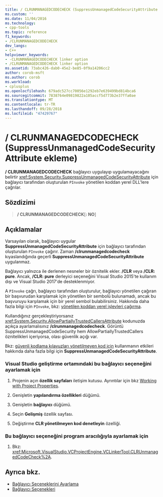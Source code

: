 ```yaml
---
title: / CLRUNMANAGEDCODECHECK (SuppressUnmanagedCodeSecurityAttribute Ekle) | Microsoft Docs
ms.custom: ''
ms.date: 11/04/2016
ms.technology:
- cpp-tools
ms.topic: reference
f1_keywords:
- /CLRUNMANAGEDCODECHECK
dev_langs:
- C++
helpviewer_keywords:
- -CLRUNMANAGEDCODECHECK linker option
- /CLRUNMANAGEDCODECHECK linker option
ms.assetid: 73abc426-dab0-45e2-be85-0f9a14206cc2
author: corob-msft
ms.author: corob
ms.workload:
- cplusplus
ms.openlocfilehash: 679adc527cc70056e1292eb7e639499bd814bca6
ms.sourcegitcommit: 7838764e09819822a105accf5d773b2e37ffa0ae
ms.translationtype: MT
ms.contentlocale: tr-TR
ms.lasthandoff: 09/28/2018
ms.locfileid: "47429767"
---
```

# <a name="clrunmanagedcodecheck-add-suppressunmanagedcodesecurityattribute"></a>/ CLRUNMANAGEDCODECHECK (SuppressUnmanagedCodeSecurityAttribute ekleme)

**/ CLRUNMANAGEDCODECHECK** bağlayıcı uygulayıp uygulamayacağını belirtir <xref:System.Security.SuppressUnmanagedCodeSecurityAttribute> için bağlayıcı tarafından oluşturulan `PInvoke` yönetilen koddan yerel DLL'lere çağrılar.

## <a name="syntax"></a>Sözdizimi

> **/ CLRUNMANAGEDCODECHECK**[**: NO**]

## <a name="remarks"></a>Açıklamalar

Varsayılan olarak, bağlayıcı uygular **SuppressUnmanagedCodeSecurityAttribute** için bağlayıcı tarafından oluşturulan `PInvoke` çağırır. Zaman **/clrunmanagedcodecheck** kıyaslandığında geçerli **SuppressUnmanagedCodeSecurityAttribute** uygulanmaz.

Bağlayıcı yalnızca ile derlenen nesneler bir öznitelik ekler. **/CLR** veya **/CLR: pure**. Ancak, **/CLR: pure** derleyici seçeneğini Visual Studio 2015'te kullanım dışı ve Visual Studio 2017'de desteklenmiyor.

A `PInvoke` çağrı, bağlayıcı tarafından oluşturulur, bağlayıcı yönetilen çağıran bir başvurudan karşılamak için yönetilen bir sembolü bulunamadı, ancak bu başvuruyu karşılamak için bir yerel sembol bulabilirsiniz. Hakkında daha fazla bilgi için `PInvoke`, bkz: [yönetilen koddan yerel işlevleri çağırma](../../dotnet/calling-native-functions-from-managed-code.md).

Kullandığınız gerçekleştiriyorsanız <xref:System.Security.AllowPartiallyTrustedCallersAttribute> kodunuzda açıkça ayarlamalısınız **/clrunmanagedcodecheck**. Görüntü SuppressUnmanagedCodeSecurity hem AllowPartiallyTrustedCallers öznitelikleri içeriyorsa, olası güvenlik açığı var.

Bkz: [güvenli kodlama kılavuzları yönetilmeyen kod için](/dotnet/framework/security/secure-coding-guidelines-for-unmanaged-code) kullanmanın etkileri hakkında daha fazla bilgi için **SuppressUnmanagedCodeSecurityAttribute**.

### <a name="to-set-this-linker-option-in-the-visual-studio-development-environment"></a>Visual Studio geliştirme ortamındaki bu bağlayıcı seçeneğini ayarlamak için

1. Projenin açın **özellik sayfaları** iletişim kutusu. Ayrıntılar için bkz [Working with Project Properties](../../ide/working-with-project-properties.md).

1. Genişletin **yapılandırma özellikleri** düğümü.

1. Genişletin **bağlayıcı** düğümü.

1. Seçin **Gelişmiş** özellik sayfası.

1. Değiştirme **CLR yönetilmeyen kod denetleyin** özelliği.

### <a name="to-set-this-linker-option-programmatically"></a>Bu bağlayıcı seçeneğini program aracılığıyla ayarlamak için

1. Bkz: <xref:Microsoft.VisualStudio.VCProjectEngine.VCLinkerTool.CLRUnmanagedCodeCheck%2A>.

## <a name="see-also"></a>Ayrıca bkz.

- [Bağlayıcı Seçeneklerini Ayarlama](../../build/reference/setting-linker-options.md)
- [Bağlayıcı Seçenekleri](../../build/reference/linker-options.md)
